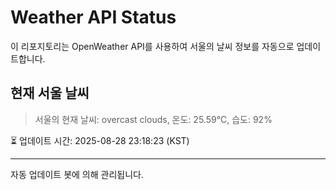 
# Weather API Status

이 리포지토리는 OpenWeather API를 사용하여 서울의 날씨 정보를 자동으로 업데이트합니다.

## 현재 서울 날씨
> 서울의 현재 날씨: overcast clouds, 온도: 25.59°C, 습도: 92%

⏳ 업데이트 시간: 2025-08-28 23:18:23 (KST)

---
자동 업데이트 봇에 의해 관리됩니다.
